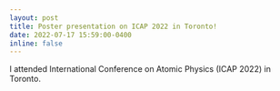 ```yaml
---
layout: post
title: Poster presentation on ICAP 2022 in Toronto!
date: 2022-07-17 15:59:00-0400
inline: false
---
```


I attended International Conference on Atomic Physics (ICAP 2022) in Toronto.
